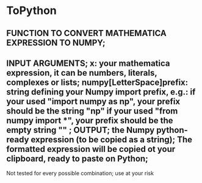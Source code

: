 # ToPython

FUNCTION TO CONVERT MATHEMATICA EXPRESSION TO NUMPY;
----------------------------------------------------
INPUT ARGUMENTS;
x: your mathematica expression, it can be numbers, literals, 
complexes or lists;
numpy\[LetterSpace]prefix: string defining your Numpy import prefix, 
e.g.:
if your used "import numpy as np", your prefix should be the string 
"np"
if your used "from numpy import *", your prefix should be the empty 
string ""
;
OUTPUT;
the Numpy python-ready expression (to be copied as a string);
The formatted expression will be copied ot your clipboard, ready to paste on Python;
------------------------------------------------------
Not tested for every possible combination; use at your risk
